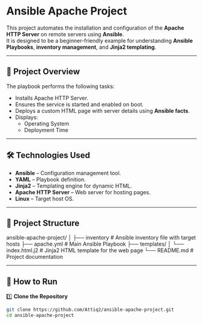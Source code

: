 # Ansible Apache Project

This project automates the installation and configuration of the **Apache HTTP Server** on remote servers using **Ansible**.  
It is designed to be a beginner-friendly example for understanding **Ansible Playbooks**, **inventory management**, and **Jinja2 templating**.

-------------------------------------------

## 📌 Project Overview

The playbook performs the following tasks:
- Installs Apache HTTP Server.
- Ensures the service is started and enabled on boot.
- Deploys a custom HTML page with server details using **Ansible facts**.
- Displays:
  - Operating System
  - Deployment Time

--------------------------------------------

## 🛠️ Technologies Used

- **Ansible** – Configuration management tool.
- **YAML** – Playbook definition.
- **Jinja2** – Templating engine for dynamic HTML.
- **Apache HTTP Server** – Web server for hosting pages.
- **Linux** – Target host OS.

---------------------------------------------

## 📂 Project Structure

ansible-apache-project/
│
├── inventory # Ansible inventory file with target hosts
├── apache.yml # Main Ansible Playbook
├── templates/
│ └── index.html.j2 # Jinja2 HTML template for the web page
└── README.md # Project documentation

-----------------------------------------------
## 🚀 How to Run

1️⃣ **Clone the Repository**
```bash
git clone https://github.com/Attiq2/ansible-apache-project.git
cd ansible-apache-project
